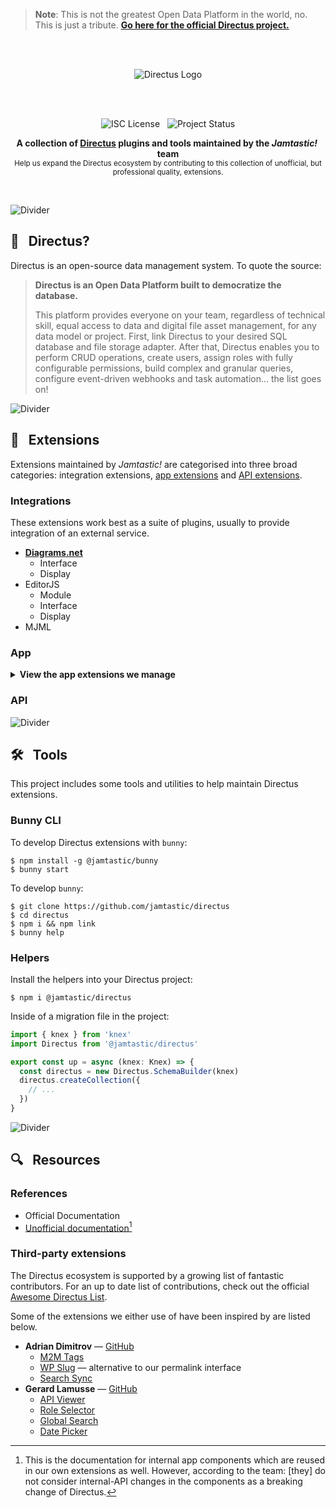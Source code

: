 > **Note**: This is not the greatest Open Data Platform in the world, no. This is just a tribute. [**Go here for the official Directus project.**](https://github.com/directus/directus)

<br /><br /><div align="center">

<img alt="Directus Logo" src="https://user-images.githubusercontent.com/522079/158864859-0fbeae62-9d7a-4619-b35e-f8fa5f68e0c8.png">


<br /><br />

![ISC License](https://img.shields.io/badge/license-ISC-green?style=for-the-badge) &nbsp; ![Project Status](https://img.shields.io/badge/status-🚧%20WIP-yellow?style=for-the-badge)

<strong>A collection of [Directus](https://directus.io/) plugins and tools maintained by the *Jamtastic!*&nbsp; team</strong><br />
<sub>Help us expand the Directus ecosystem by contributing to this collection of unofficial, but professional quality, extensions.</sub>

<br /></div>

![Divider](https://raw.githubusercontent.com/andreasbm/readme/master/assets/lines/rainbow.png)

## 🐰 &nbsp; Directus?

Directus is an open-source data management system. To quote the source:

> **Directus is an Open Data Platform built to democratize the database.**
>
> This platform provides everyone on your team, regardless of technical skill, equal access to data and digital file asset management, for any data model or project. First, link Directus to your desired SQL database and file storage adapter. After that, Directus enables you to perform CRUD operations, create users, assign roles with fully configurable permissions, build complex and granular queries, configure event-driven webhooks and task automation... the list goes on!

![Divider](https://raw.githubusercontent.com/andreasbm/readme/master/assets/lines/rainbow.png)

## 🧩 &nbsp; Extensions

Extensions maintained by *Jamtastic!* are categorised into three broad categories: integration extensions, [app extensions](https://docs.directus.io/extensions/introduction.html#app-extensions) and [API extensions](https://docs.directus.io/extensions/introduction.html#api-extensions).

### Integrations

These extensions work best as a suite of plugins, usually to provide integration of an external service.

* [**Diagrams.net**](https://www.diagrams.net/)
  * Interface
  * Display
* EditorJS
  * Module
  * Interface
  * Display
* MJML

### App

<details><summary><strong>View the app extensions we manage</strong></summary><br />

<details><summary><strong>Modules</strong><div align="right"><a href="./source/modules/README.me">More information</a></div></summary><br />

> Modules are completely open-ended components that provide new experiences within the Directus platform. [Learn more about Modules](https://docs.directus.io/extensions/modules.html).

> **Note**
> 
> *Jamtastic!* does NOT currently maintain any custom standalone modules, however some are provided as part of the integration packages.

</details>
<details><summary><strong>Layouts</strong></summary><br />

* **Nested** — Similar to the table view, except can be organised into nested groups


</details>
<details><summary><strong>Interfaces</strong></summary><br />

* **Embedded** — embed music, video, gifs, social media and more from external services
* **Monaco** — alternative code editor to built in option; based on Monaco
* **Sentiment** — Rating feedback on a Likert scale

</details>
<details><summary><strong>Displays</strong></summary><br />

> Displays are small inline components that provide new ways of viewing field values throughout a Directus App. [Learn more about Displays](https://docs.directus.io/extensions/displays.html).

* **Sentiment** — Rating feedback on a Likert scale
* **Shields** — Badges powered by shields.io

</details>
<details><summary><strong>Panels</strong></summary><br />

> Panels are modular units of data visualization that exist within the [Insights module](https://docs.directus.io/app/insights.html). Each panel exists within a Dashboard and can be positioned and resized as needed. [Learn more about Panels](https://docs.directus.io/extensions/panels.html).

> **Note**
>
> *Jamtastic!* does NOT currently maintain any custom panels.

</details>

</details>

### API

![Divider](https://raw.githubusercontent.com/andreasbm/readme/master/assets/lines/rainbow.png)

## 🛠 &nbsp; Tools

This project includes some tools and utilities to help maintain Directus extensions.

### Bunny CLI

To develop Directus extensions with `bunny`:

```shell
$ npm install -g @jamtastic/bunny
$ bunny start
```

To develop `bunny`:

```shell
$ git clone https://github.com/jamtastic/directus
$ cd directus
$ npm i && npm link
$ bunny help
```

### Helpers

Install the helpers into your Directus project:

```shell
$ npm i @jamtastic/directus
```

Inside of a migration file in the project:

```typescript
import { knex } from 'knex'
import Directus from '@jamtastic/directus'

export const up = async (knex: Knex) => {
  const directus = new Directus.SchemaBuilder(knex)
  directus.createCollection({
    // ...
  })
}
```

![Divider](https://raw.githubusercontent.com/andreasbm/readme/master/assets/lines/rainbow.png)

## 🔍 &nbsp; Resources

### References

* Official Documentation
* [Unofficial documentation](https://github.com/directus/directus/wiki/app-components)[^unofficial]

[^unofficial]: This is the documentation for internal app components which are reused in our own extensions as well. However, according to the team: [they] do not consider internal-API changes in the components as a breaking change of Directus.
### Third-party extensions

The Directus ecosystem is supported by a growing list of fantastic contributors. For an up to date list of contributions, check out the official [Awesome Directus List](https://github.com/directus-community/awesome-directus).

Some of the extensions we either use of have been inspired by are listed below.

* **Adrian Dimitrov** — [GitHub](https://github.com/dimitrov-adrian)
  * [M2M Tags](https://github.com/dimitrov-adrian/directus-extension-tags-m2m-interface)
  * [WP Slug](https://github.com/dimitrov-adrian/directus-extension-wpslug-interface) — alternative to our permalink interface
  * [Search Sync](https://github.com/dimitrov-adrian/directus-extension-searchsync)
* **Gerard Lamusse** — [GitHub](https://github.com/u12206050)
  * [API Viewer](https://github.com/u12206050/directus-extension-api-viewer-module)
  * [Role Selector](https://github.com/u12206050/directus-extension-role-chooser)
  * [Global Search](https://github.com/u12206050/directus-extension-global-search)
  * [Date Picker](https://github.com/u12206050/directus-9-date-picker-interface)